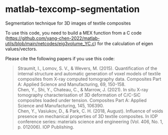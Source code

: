 # matlab-texcomp-segmentation
Segmentation technique for 3D images of textile composites

To use this code, you need to build a MEX function from a C code (https://github.com/yang-chen-2022/matlab-utils/blob/main/netcodes/eig3volume_YC.c) for the calculation of eigen values/vectors.  

Please cite the following papers if you use this code:  
  > Straumit, I., Lomov, S. V., & Wevers, M. (2015). Quantification of the internal structure and automatic generation of voxel models of textile composites from X-ray computed tomography data. Composites Part A: Applied Science and Manufacturing, 69, 150-158.  
  > Chen, Y., Shi, Y., Chateau, C., & Marrow, J. (2021). In situ X-ray tomography characterisation of 3D deformation of C/C-SiC composites loaded under tension. Composites Part A: Applied Science and Manufacturing, 145, 106390.  
  > Chen, Y., Vasiukov, D., & Park, C. H. (2018, August). Influence of voids presence on mechanical properties of 3D textile composites. In IOP conference series: materials science and engineering (Vol. 406, No. 1, p. 012006). IOP Publishing.
